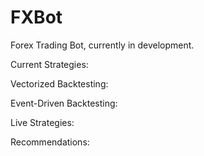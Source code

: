 # FXBot

Forex Trading Bot, currently in development.

Current Strategies:

Vectorized Backtesting:

Event-Driven Backtesting:

Live Strategies:

Recommendations:




